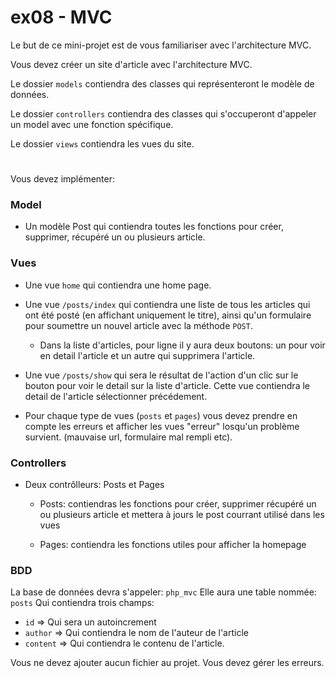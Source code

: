# ex08 - MVC

Le but de ce mini-projet est de vous familiariser avec l'architecture MVC.

Vous devez créer un site d'article avec l'architecture MVC.


Le dossier `models` contiendra des classes qui représenteront le modèle de données.

Le dossier `controllers` contiendra des classes qui s'occuperont d'appeler un model avec une fonction spécifique.

Le dossier `views` contiendra les vues du site.

#

Vous devez implémenter:

### Model
- Un modèle Post qui contiendra toutes les fonctions pour créer, supprimer, récupéré un ou plusieurs article.

### Vues
- Une vue `home` qui contiendra une home page.

- Une vue `/posts/index` qui contiendra une liste de tous les articles qui ont été posté (en affichant uniquement le titre), ainsi qu'un formulaire pour soumettre un nouvel article avec la méthode `POST`.

  - Dans la liste d'articles, pour ligne il y aura deux boutons: un pour voir en detail l'article et un autre qui supprimera l'article.

- Une vue `/posts/show` qui sera le résultat de l'action d'un clic sur le bouton pour voir le detail sur la liste d'article.
Cette vue contiendra le detail de l'article sélectionner précédement.

- Pour chaque type de vues (`posts` et `pages`) vous devez prendre en compte les erreurs et afficher les vues "erreur" losqu'un problème survient. (mauvaise url, formulaire mal rempli etc).

### Controllers
- Deux contrôlleurs: Posts et Pages
  - Posts: contiendras les fonctions pour créer, supprimer récupéré un ou plusieurs article et mettera à jours le post courrant utilisé dans les vues

  - Pages: contiendra les fonctions utiles pour afficher la homepage


### BDD
La base de données devra s'appeler: `php_mvc`
Elle aura une table nommée: `posts`
Qui contiendra trois champs:
- `id` => Qui sera un autoincrement
- `author` => Qui contiendra le nom de l'auteur de l'article
- `content` => Qui contiendra le contenu de l'article.

Vous ne devez ajouter aucun fichier au projet.
Vous devez gérer les erreurs.
